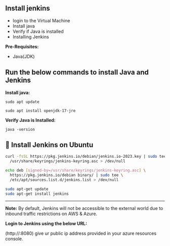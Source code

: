 ## Install jenkins 

- login to the Virtual Machine
- Install java
- Verify if Java is installed
- Installing Jenkins

**Pre-Requisites:**
- Java(JDK)

## Run the below commands to install Java and Jenkins

**Install java:**

```sudo apt update```

```sudo apt install openjdk-17-jre```

**Verify Java is Installed:**

```java -version```

## 🔧 Install Jenkins on Ubuntu

```bash
curl -fsSL https://pkg.jenkins.io/debian/jenkins.io-2023.key | sudo tee \
  /usr/share/keyrings/jenkins-keyring.asc > /dev/null

echo deb [signed-by=/usr/share/keyrings/jenkins-keyring.asc] \
  https://pkg.jenkins.io/debian binary/ | sudo tee \
  /etc/apt/sources.list.d/jenkins.list > /dev/null

sudo apt-get update
sudo apt-get install jenkins
```
---
**Note:**
By default, Jenkins will not be accessible to the external world due to inbound traffic restrictions on AWS & Azure.

**Login to Jenkins using the below URL:**

(http://<your-public-ip>:8080) give ur public ip address provided in your azure resources console.
